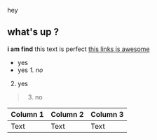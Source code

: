hey 
## what's up ?
**i am find**
this text is perfect
[this links is awesome](http://0.0.0.0:8000/connexion)
* yes
* yes
*1. no*
2. yes
> 3. no

| Column 1 | Column 2 | Column 3 |
| -------- | -------- | -------- |
| Text     | Text     | Text     |

